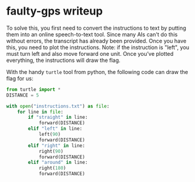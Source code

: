 # faulty-gps writeup
To solve this, you first need to convert the instructions to text by putting them into an online speech-to-text tool. Since many AIs can't do this without errors, the transcript has already been provided. Once you have this, you need to plot the instructions. Note: if the instruction is "left", you must turn left and also move forward one unit. Once you’ve plotted everything, the instructions will draw the flag.

With the handy `turtle` tool from python, the following code can draw the flag for us:
```python
from turtle import *
DISTANCE = 5

with open("instructions.txt") as file:
	for line in file:
		if "straight" in line:
			forward(DISTANCE)
		elif "left" in line:
			left(90)
			forward(DISTANCE)
		elif "right" in line:
			right(90)
			forward(DISTANCE)
		elif "around" in line:
			right(180)
			forward(DISTANCE)
```
